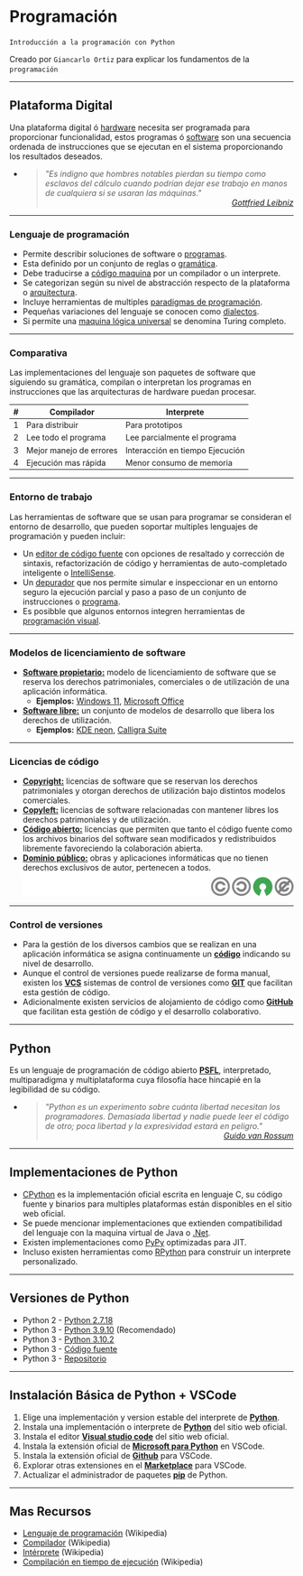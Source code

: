 # Programación
<p><code>Introducción a la programación con Python</code></p>
<p>Creado por <code>Giancarlo Ortiz</code> para explicar los fundamentos de la <code>programación</code></p>


---
## Plataforma Digital
Una plataforma digital ó [hardware](https://es.wikipedia.org/wiki/Hardware) necesita ser programada para proporcionar funcionalidad, estos programas ó [software](https://es.wikipedia.org/wiki/Software) son una secuencia ordenada de instrucciones que se ejecutan en el sistema proporcionando los resultados deseados.

* ><i>"Es indigno que hombres notables pierdan su tiempo como esclavos del cálculo cuando podrían dejar ese trabajo en manos de cualquiera si se usaran las máquinas."</i><br>
<cite style="display:block; text-align: right">[Gottfried Leibniz](https://es.wikipedia.org/wiki/Gottfried_Leibniz)</cite>


---
### Lenguaje de programación
* Permite describir soluciones de software o [programas](https://es.wikipedia.org/wiki/Programa_inform%C3%A1tico).
* Esta definido por un conjunto de reglas o [gramática](https://es.wikipedia.org/wiki/Gram%C3%A1tica).
* Debe traducirse a [código maquina](https://es.wikipedia.org/wiki/Lenguaje_de_m%C3%A1quina) por un compilador o un interprete.
* Se categorizan según su nivel de abstracción respecto de la plataforma o [arquitectura](https://es.wikipedia.org/wiki/Arquitectura_de_computadoras).
* Incluye herramientas de multiples [paradigmas de programación](https://es.wikipedia.org/wiki/Paradigma_de_programaci%C3%B3n).
* Pequeñas variaciones del lenguaje se conocen como [dialectos](https://es.wikipedia.org/wiki/Dialecto).
* Si permite una [maquina lógica universal](https://es.wikipedia.org/wiki/M%C3%A1quina_de_Turing_universal) se denomina Turing completo.


---
### Comparativa
Las implementaciones del lenguaje son paquetes de software que siguiendo su gramática, compilan o interpretan los programas en instrucciones que las arquitecturas de hardware puedan procesar.

| # | Compilador | Interprete |
|:---:|---|---|
| 1 | Para distribuir | Para prototipos |
| 2 | Lee todo el programa | Lee parcialmente el programa|
| 3 | Mejor manejo de errores | Interacción en tiempo Ejecución |
| 4 | Ejecución mas rápida | Menor consumo de memoria |


---
### Entorno de trabajo
Las herramientas de software que se usan para programar se consideran el entorno de desarrollo, que pueden soportar multiples lenguajes de programación y pueden incluir:
* Un [editor de código fuente](https://es.wikipedia.org/wiki/Editor_de_c%C3%B3digo_fuente) con opciones de resaltado y corrección de sintaxis, refactorización de código y herramientas de auto-completado inteligente o [IntelliSense](https://es.wikipedia.org/wiki/IntelliSense).
* Un [depurador](https://es.wikipedia.org/wiki/Depurador) que nos permite simular e inspeccionar en un entorno seguro la ejecución parcial y paso a paso de un conjunto de instrucciones o [programa](https://es.wikipedia.org/wiki/Programa_inform%C3%A1tico). 
* Es posibble que algunos entornos integren herramientas de [programación visual](https://es.wikipedia.org/wiki/Programaci%C3%B3n_visual).


---
### Modelos de licenciamiento de software 
* [**Software propietario:**](https://es.wikipedia.org/wiki/Software_libre) modelo de licenciamiento de software que se reserva los derechos patrimoniales, comerciales o de utilización de una aplicación informática.
    * **Ejemplos:** [Windows 11](https://es.wikipedia.org/wiki/Windows_11), [Microsoft Office](https://es.wikipedia.org/wiki/Microsoft_Office)
* [**Software libre:**](https://es.wikipedia.org/wiki/Software_libre) un conjunto de modelos de desarrollo que libera los derechos de utilización.
    * **Ejemplos:** [KDE neon](https://es.wikipedia.org/wiki/KDE_neon), [Calligra Suite](https://es.wikipedia.org/wiki/Calligra_Suite) 


---
### Licencias de código
* [**Copyright:**](https://es.wikipedia.org/wiki/Derecho_de_autor) licencias de software que se reservan los derechos patrimoniales y otorgan derechos de utilización bajo distintos modelos comerciales.
* [**Copyleft:**](https://es.wikipedia.org/wiki/Copyleft) licencias de software relacionadas con mantener libres los derechos patrimoniales y de utilización.
* [**Código abierto:**](https://es.wikipedia.org/wiki/Licencia_de_c%C3%B3digo_abierto) licencias que permiten que tanto el código fuente como los archivos binarios del software sean modificados y redistribuidos libremente favoreciendo la colaboración abierta.
* [**Dominio público:**](https://es.wikipedia.org/wiki/Dominio_p%C3%BAblico) obras y aplicaciones informáticas  que no tienen derechos exclusivos de autor, pertenecen a todos.
![img](img/licenses.png)


---
### Control de versiones
* Para la gestión de los diversos cambios que se realizan en una aplicación informática se asigna continuamente un [**código**](https://es.wikipedia.org/wiki/Versionado_de_software) indicando su nivel de desarrollo.
* Aunque el control de versiones puede realizarse de forma manual, existen los [**VCS**](https://es.wikipedia.org/wiki/Control_de_versiones) sistemas de control de versiones como [**GIT**](https://es.wikipedia.org/wiki/Git) que facilitan esta gestión de código.
* Adicionalmente existen servicios de alojamiento de código como [**GitHub**](https://es.wikipedia.org/wiki/GitHub) que facilitan esta gestión de código y el desarrollo colaborativo.


---
## Python
Es un lenguaje de programación de código abierto [**PSFL**](https://es.wikipedia.org/wiki/Python_Software_Foundation_License), interpretado, multiparadigma y multiplataforma cuya filosofía hace hincapié en la legibilidad de su código.

* ><i>"Python es un experimento sobre cuánta libertad necesitan los programadores. Demasiada libertad y nadie puede leer el código de otro; poca libertad y la expresividad estará en peligro."</i><br>
<cite style="display:block; text-align: right">[Guido van Rossum](https://es.wikipedia.org/wiki/Guido_van_Rossum)</cite>


---
## Implementaciones de Python
* [CPython][11] es la implementación oficial escrita en lenguaje C, su código fuente y binarios para multiples plataformas están disponibles en el sitio web oficial.
* Se puede mencionar implementaciones que extienden compatibilidad del lenguaje con la maquina virtual de Java o [.Net][12].
* Existen implementaciones como [PyPy][13] optimizadas para JIT.
* Incluso existen herramientas como [RPython][14] para construir un interprete personalizado.

[11]: https://es.wikipedia.org/wiki/CPython
[12]: https://ironpython.net/
[13]: https://es.wikipedia.org/wiki/PyPy
[14]: https://rpython.readthedocs.io/en/latest/


---
## Versiones de Python
* Python 2 - [Python 2.7.18][21]
* Python 3 - [Python 3.9.10][22] (Recomendado)
* Python 3 - [Python 3.10.2][23]
* Python 3 - [Código fuente][24]
* Python 3 - [Repositorio][25]

[21]: https://www.python.org/ftp/python/2.7.18/python-2.7.18.amd64.msi
[22]: https://www.python.org/ftp/python/3.9.10/python-3.9.10-amd64.exe
[23]: https://www.python.org/ftp/python/3.10.2/python-3.10.2-amd64.exe
[24]: https://www.python.org/downloads/source/
[25]: https://github.com/python/cpython


---
## Instalación Básica de Python + VSCode
1. Elige una implementación y version estable del interprete de [**Python**][31].
1. Instala una implementación o interprete de [**Python**][32] del sitio web oficial.
1. Instala el editor [**Visual studio code**][33] del sitio web oficial.
1. Instala la extensión oficial de [**Microsoft para Python**][34] en VSCode.
1. Instala la extensión oficial de [**Github**][35] para VSCode.
1. Explorar otras extensiones en el [**Marketplace**][36] para VSCode.
1. Actualizar el administrador de paquetes [**pip**][37] de Python.

[31]: https://www.python.org/downloads/
[32]: https://www.python.org/downloads/
[33]: https://code.visualstudio.com/download
[34]: https://marketplace.visualstudio.com/items?itemName=ms-python.python
[35]: https://marketplace.visualstudio.com/items?itemName=GitHub.vscode-pull-request-github
[36]: https://marketplace.visualstudio.com/
[37]: https://es.wikipedia.org/wiki/Pip_(administrador_de_paquetes)


---
## Mas Recursos
- [Lenguaje de programación](https://es.wikipedia.org/wiki/Lenguaje_de_programaci%C3%B3n) (Wikipedia)
- [Compilador](https://es.wikipedia.org/wiki/Compilador) (Wikipedia)
- [Intérprete](https://es.wikipedia.org/wiki/Int%C3%A9rprete_(inform%C3%A1tica)) (Wikipedia)
- [Compilación en tiempo de ejecución](https://es.wikipedia.org/wiki/Compilaci%C3%B3n_en_tiempo_de_ejecuci%C3%B3n) (Wikipedia)